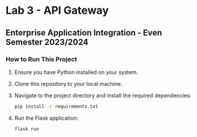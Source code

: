 
# Lab 3 - API Gateway
## Enterprise Application Integration - Even Semester 2023/2024

### How to Run This Project

1. Ensure you have Python installed on your system.

2. Clone this repository to your local machine.

3. Navigate to the project directory and install the required dependencies:
   ```bash
   pip install -r requirements.txt
   ```

4. Run the Flask application:
   ```bash
   flask run
   ```
